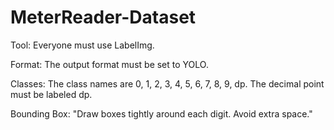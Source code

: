 # MeterReader-Dataset

Tool: Everyone must use LabelImg.

Format: The output format must be set to YOLO.

Classes: The class names are 0, 1, 2, 3, 4, 5, 6, 7, 8, 9, dp. The decimal point must be labeled dp.

Bounding Box: "Draw boxes tightly around each digit. Avoid extra space."
